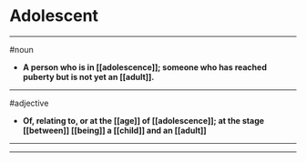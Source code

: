 # Adolescent
---
#noun
- **A person who is in [[adolescence]]; someone who has reached puberty but is not yet an [[adult]].**
---
#adjective
- **Of, relating to, or at the [[age]] of [[adolescence]]; at the stage [[between]] [[being]] a [[child]] and an [[adult]]**
---
---
